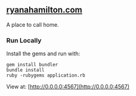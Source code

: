 ## [ryanahamilton.com](http://ryanahamilton.com)

A place to call home.

### Run Locally
Install the gems and run with:

    gem install bundler
    bundle install
    ruby -rubygems application.rb

View at: [http://0.0.0.0:4567](http://0.0.0.0:4567)